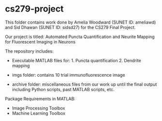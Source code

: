 # cs279-project

This folder contains work done by Amelia Woodward (SUNET ID: ameliawd) and Sid Dhawan (SUNET ID: sidsd27) for the CS279 Final Project.

Our project is titled: Automated Puncta Quantification and Neurite Mapping for Fluorescent Imaging in Neurons

The repository includes:

- Executable MATLAB files for:
      1. Puncta quantification
      2. Dendrite mapping

- imgs folder: contains 10 trial immunofluorescence image

- archive folder: miscellaneous files from our work up until the final output including Python scripts, past MATLAB scripts, etc.


Package Requirements in MATLAB:
- Image Processing Toolbox
- Machine Learning Toolbox
